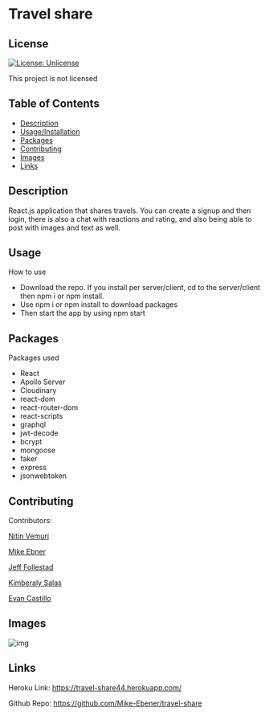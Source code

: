 # Travel share 

## License


[![License: Unlicense](https://img.shields.io/badge/license-Unlicense-blue.svg)](http://unlicense.org)

This project is not licensed


## Table of Contents

  * [Description](#description)
  * [Usage/Installation](#usage)
  * [Packages](#packages)
  * [Contributing](#contributing)
  * [Images](#images)
  * [Links](#links)
  
 
 
## Description <a name = "description">

  React.js application that shares travels. You can create a signup and then login, there is also a chat with reactions and rating, and also being able to post with images and text as well.


## Usage <a name = "usage">
  How to use
- Download the repo. If you install per server/client, cd to the server/client then npm i or npm install.
- Use npm i or npm install to download packages
- Then start the app by using npm start

## Packages <a name = "packages">
  Packages used

- React
- Apollo Server
- Cloudinary
- react-dom
- react-router-dom
- react-scripts
- graphql 
- jwt-decode
- bcrypt
- mongoose 
- faker
- express
- jsonwebtoken


## Contributing <a name = "contributing"/>

Contributors:

[Nitin Vemuri](www.github.com/nitinvemuri)

[Mike Ebner](https://github.com/Mike-Ebener)

[Jeff Follestad](https://github.com/jeff-follestad)

[Kimberaly Salas](https://github.com/salask24)

[Evan Castillo](https://github.com/evancastillo)

## Images <a name = "images">

![img](travel-share-ss1.png)



## Links <a name = "links">

Heroku Link: https://travel-share44.herokuapp.com/

Github Repo: https://github.com/Mike-Ebener/travel-share


